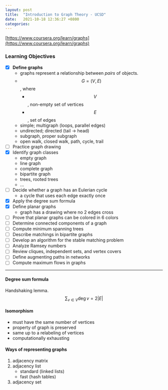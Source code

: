 ```yaml
---
layout: post
title:  "Introduction to Graph Theory - UCSD"
date:   2021-10-18 12:36:27 +0800
categories: 
---
```


[https://www.coursera.org/learn/graphs](https://www.coursera.org/learn/graphs)

### Learning Objectives

- [x] __Define graphs__
	+   graphs represent a relationship between _pairs_ of objects. 
	+   $$G = (V, E)$$, where
		*   $$V$$, non-empty set of vertices
		*   $$E$$, set of edges
	+   simple; multigraph (loops, parallel edges)
	+   undirected; directed (tail → head)
	+   subgraph, proper subgraph
	+   open walk, closed walk, path, cycle, trail
- [ ] Practice graph drawing
- [x] Identify graph classes
	+   empty graph
	+   line graph 
	+   complete graph
	+   bipartite graph
	+   trees, rooted trees
	+   ... 
- [ ] Decide whether a graph has an Eulerian cycle
	+   a cycle that uses each edge exactly once
- [x] Apply the degree sum formula
- [x] Define planar graphs
	+   graph has a drawing where no 2 edges cross
- [ ] Prove that planar graphs can be colored in 6 colors
- [ ] Determine connected components of a graph
- [ ] Compute minimum spanning trees
- [ ] Describe matchings in bipartite graphs
- [ ] Develop an algorithm for the stable matching problem
- [ ] Analyze Ramsey numbers
- [ ] Review cliques, independent sets, and vertex covers
- [ ] Define augmenting paths in networks
- [ ] Compute maximum flows in graphs

***

#### Degree sum formula
Handshaking lemma. $$ \sum_{v\in V} \deg v = 2|E| $$ 

#### Isomorphism

- must have the same number of vertices
- property of graph is preserved
- same up to a relabeling of vertices 
- computationally exhausting

#### Ways of representing graphs
1. adjacency matrix
2. adjacency list 
	- standard (linked lists)
	- fast (hash tables)
3. adjacency set

